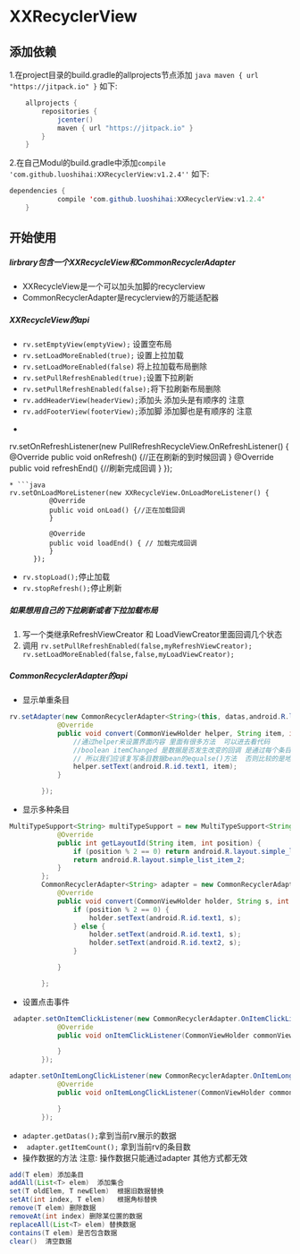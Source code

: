 # XXRecyclerView
## 添加依赖
1.在project目录的build.gradle的allprojects节点添加
```java maven { url "https://jitpack.io" }```
如下:
```java
    allprojects {
        repositories {
            jcenter()
            maven { url "https://jitpack.io" }
        }
    }
```
2.在自己Modul的build.gradle中添加```compile 'com.github.luoshihai:XXRecyclerView:v1.2.4''```
如下:
```java
dependencies {
	        compile 'com.github.luoshihai:XXRecyclerView:v1.2.4'
	}
```
## 开始使用

##### lirbrary包含一个XXRecycleView和CommonRecyclerAdapter
* XXRecycleView是一个可以加头加脚的recyclerview
* CommonRecyclerAdapter是recyclerview的万能适配器

##### XXRecycleView的api
* ```rv.setEmptyView(emptyView);``` 设置空布局
* ```rv.setLoadMoreEnabled(true);``` 设置上拉加载
* ```rv.setLoadMoreEnabled(false)``` 将上拉加载布局删除
* ```rv.setPullRefreshEnabled(true);```设置下拉刷新
* ```rv.setPullRefreshEnabled(false);```将下拉刷新布局删除
* ```rv.addHeaderView(headerView);```添加头  添加头是有顺序的  注意
* ```rv.addFooterView(footerView);```添加脚  添加脚也是有顺序的  注意
* ```java
 rv.setOnRefreshListener(new PullRefreshRecycleView.OnRefreshListener() {
            @Override
            public void onRefresh() {//正在刷新的到时候回调
            }
            @Override
            public void refreshEnd() {//刷新完成回调
            }
        });
  ```
* ```java
  rv.setOnLoadMoreListener(new XXRecycleView.OnLoadMoreListener() {
            @Override
            public void onLoad() {//正在加载回调
            }

            @Override
            public void loadEnd() { // 加载完成回调
            }
        });
 ```
*  ```rv.stopLoad();```停止加载
* ```rv.stopRefresh();```停止刷新

##### 如果想用自己的下拉刷新或者下拉加载布局

1. 写一个类继承RefreshViewCreator 和 LoadViewCreator里面回调几个状态
2. 调用 ```rv.setPullRefreshEnabled(false,myRefreshViewCreator);```
        ``` rv.setLoadMoreEnabled(false,false,myLoadViewCreator);```

##### CommonRecyclerAdapter的api
*  显示单重条目
```java
rv.setAdapter(new CommonRecyclerAdapter<String>(this, datas,android.R.layout.simple_list_item_1) {
            @Override
            public void convert(CommonViewHolder helper, String item, int position, boolean itemChanged) {
                //通过helper来设置界面内容 里面有很多方法  可以进去看代码
                //boolean itemChanged 是数据是否发生改变的回调 是通过每个条目数据的equals()方法来对比
                // 所以我们应该复写条目数据bean的equalse()方法  否则比较的是地址值  就会一直返回false
                helper.setText(android.R.id.text1, item);
            }

        });
 ```
* 显示多种条目
```Java
MultiTypeSupport<String> multiTypeSupport = new MultiTypeSupport<String>() {
            @Override
            public int getLayoutId(String item, int position) {
                if (position % 2 == 0) return android.R.layout.simple_list_item_1;
                return android.R.layout.simple_list_item_2;
            }
        };
        CommonRecyclerAdapter<String> adapter = new CommonRecyclerAdapter<String>(this, datas, multiTypeSupport) {
            @Override
            public void convert(CommonViewHolder holder, String s, int position, boolean isChanged) {
                if (position % 2 == 0) {
                    holder.setText(android.R.id.text1, s);
                } else {
                    holder.setText(android.R.id.text1, s);
                    holder.setText(android.R.id.text2, s);
                }

            }

        };
 ```
* 设置点击事件

```java
 adapter.setOnItemClickListener(new CommonRecyclerAdapter.OnItemClickListener() {
            @Override
            public void onItemClickListener(CommonViewHolder commonViewHolder, int position) {

            }
        });
```
```java
adapter.setOnItemLongClickListener(new CommonRecyclerAdapter.OnItemLongClickListener() {
            @Override
            public void onItemLongClickListener(CommonViewHolder commonViewHolder, int position) {

            }
        });
````
* ```adapter.getDatas();```拿到当前rv展示的数据
* ``` adapter.getItemCount();``` 拿到当前rv的条目数
*  操作数据的方法    注意: 操作数据只能通过adapter 其他方式都无效
```java
add(T elem) 添加条目
addAll(List<T> elem)  添加集合
set(T oldElem, T newElem)  根据旧数据替换
setAt(int index, T elem)   根据角标替换
remove(T elem) 删除数据
removeAt(int index) 删除某位置的数据
replaceAll(List<T> elem) 替换数据
contains(T elem) 是否包含数据
clear()  清空数据
```

